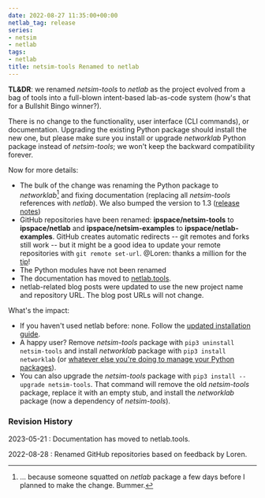 ```yaml
---
date: 2022-08-27 11:35:00+00:00
netlab_tag: release
series:
- netsim
- netlab
tags:
- netlab
title: netsim-tools Renamed to netlab
---
```

**TL&DR**: we renamed *netsim-tools* to *netlab* as the project evolved from a bag of tools into a full-blown intent-based lab-as-code system (how's that for a Bullshit Bingo winner?).

There is no change to the functionality, user interface (CLI commands), or documentation. Upgrading the existing Python package should install the new one, but please make sure you install or upgrade *networklab* Python package instead of *netsim-tools*; we won't keep the backward compatibility forever.

Now for more details:
<!--more-->
* The bulk of the change was renaming the Python package to *networklab*[^NLP] and fixing documentation (replacing all *netsim-tools* references with *netlab*). We also bumped the version to 1.3 ([release notes](https://netlab.tools/release/1.3/))
* GitHub repositories have been renamed: **ipspace/netsim-tools** to **ipspace/netlab** and **ipspace/netsim-examples** to **ipspace/netlab-examples**. GitHub creates automatic redirects -- git remotes and forks still work -- but it might be a good idea to update your remote repositories with `git remote set-url`. @Loren: thanks a million for the [tip](https://blog.ipspace.net/2022/08/netsim-netlab.html#1346)!
* The Python modules have not been renamed
* The documentation has moved to [netlab.tools](https://netlab.tools/).
* netlab-related blog posts were updated to use the new project name and repository URL. The blog post URLs will not change.

[^NLP]: ... because someone squatted on *netlab* package a few days before I planned to make the change. Bummer.
 
What's the impact:

* If you haven't used netlab before: none. Follow the [updated installation guide](https://netlab.tools/install/).
* A happy user? Remove *netsim-tools* package with `pip3 uninstall netsim-tools` and install *networklab* package with `pip3 install networklab` (or [whatever else you're doing to manage your Python packages](https://xkcd.com/1987/)).
* You can also upgrade the *netsim-tools* package with `pip3 install --upgrade netsim-tools`. That command will remove the old *netsim-tools* package, replace it with an empty stub, and install the *networklab* package (now a dependency of *netsim-tools*).

### Revision History

2023-05-21
: Documentation has moved to netlab.tools.

2022-08-28
: Renamed GitHub repositories based on feedback by Loren.